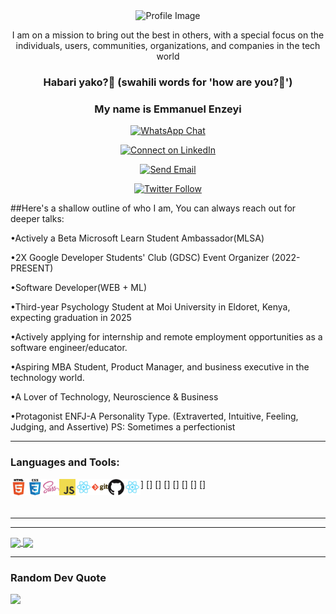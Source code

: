 <div align="center">
  <img height="150" src="https://camo.githubusercontent.com/62da68eb62b1e5f175f7d1f0191dd89a653d7908feb22d37d4a0ab07365d6791/68747470733a2f2f6d656469612e67697068792e636f6d2f6d656469612f4d3967624264396e6244724f5475314d71782f67697068792e676966" alt="Profile Image" />
  <p>I am on a mission to bring out the best in others, with a special focus on the individuals, users, communities, organizations, and companies in the tech world </p>
</div>


 
<div align="center">

### Habari yako?👋 (swahili words for 'how are you?👋') 
### My name is Emmanuel Enzeyi

[![WhatsApp Chat](https://img.shields.io/badge/Chat-on%20WhatsApp-brightgreen?logo=whatsapp&style=for-the-badge)](https://wa.me/254758800070) 

[![Connect on LinkedIn](https://img.shields.io/badge/Connect-on%20LinkedIn-blue?logo=linkedin&style=for-the-badge)](https://www.linkedin.com/in/emmanuel-manu-enzeyi-139175279/)

[![Send Email](https://img.shields.io/badge/Send%20Email-on%20Gmail-red?logo=gmail&style=for-the-badge)](mailto:emmanuelsiemaenzeyi@gmail.com)

[![Twitter Follow](https://img.shields.io/twitter/follow/EmmanuelEnzeyi?color=%231DA1F2&logo=Twitter&style=for-the-badge)](https://twitter.com/intent/follow?original_referer=https%3A%2F%2Fgithub.com%2FEmmanuelEnzeyi&screen_name=EmmanuelEnzeyi)

</div>


##Here's a shallow outline of who I am, You can always reach out for deeper talks:

•Actively a Beta Microsoft Learn Student Ambassador(MLSA)

•2X Google Developer Students' Club (GDSC) Event Organizer (2022-PRESENT)

•Software Developer(WEB + ML)

•Third-year Psychology Student at Moi University in Eldoret, Kenya, expecting graduation in 2025

•Actively applying for internship and remote employment opportunities as a software engineer/educator.

•Aspiring MBA Student, Product Manager, and business executive in the technology world.

•A Lover of Technology, Neuroscience & Business

•Protagonist ENFJ-A Personality Type. (Extraverted, Intuitive, Feeling, Judging, and Assertive) PS: Sometimes a perfectionist
<br />

---

### Languages and Tools:

<img align="left" alt="HTML5" width="26px" src="https://raw.githubusercontent.com/github/explore/80688e429a7d4ef2fca1e82350fe8e3517d3494d/topics/html/html.png" />]
[<img align="left" alt="CSS3" width="26px" src="https://raw.githubusercontent.com/github/explore/80688e429a7d4ef2fca1e82350fe8e3517d3494d/topics/css/css.png" />]
[<img align="left" alt="JavaScript" width="26px" src="https://raw.githubusercontent.com/github/explore/80688e429a7d4ef2fca1e82350fe8e3517d3494d/topics/sass/sass.png" />]
[<img align="left" alt="Bootstrap" width="26px" src="https://raw.githubusercontent.com/github/explore/80688e429a7d4ef2fca1e82350fe8e3517d3494d/topics/javascript/javascript.png" />]
[<img align="left" alt="Wordpress" width="26px" src="https://raw.githubusercontent.com/github/explore/80688e429a7d4ef2fca1e82350fe8e3517d3494d/topics/react/react.png" />]
[<img align="left" alt="Git" width="26px" src="https://raw.githubusercontent.com/github/explore/80688e429a7d4ef2fca1e82350fe8e3517d3494d/topics/git/git.png" />]
[<img align="left" alt="GitHub" width="26px" src="https://raw.githubusercontent.com/github/explore/78df643247d429f6cc873026c0622819ad797942/topics/github/github.png" />]
[<img align="left" alt="Terminal" width="26px" src="https://raw.githubusercontent.com/github/explore/80688e429a7d4ef2fca1e82350fe8e3517d3494d/topics/react-native/react-native.png" />]


<br />

---

---

<a href="https://github.com/enzeyi/github-readme-stats">
  <img align="center" src="https://github-readme-stats.vercel.app/api?username=enzeyi&count_private=true&show_icons=true&theme=gruvbox" />
</a>
<a href="https://github.com/enzeyi/github-readme-stats">
  <img align="center" src="https://github-readme-stats.vercel.app/api/top-langs/?username=enzeyi&layout=compact" />
</a>

---

### Random Dev Quote
![](https://quotes-github-readme.vercel.app/api?type=horizontal&theme=tokyonight)

